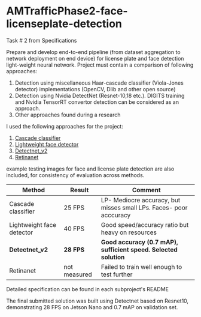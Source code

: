 # AMTrafficPhase2-face-licenseplate-detection

Task # 2 from Specifications

Prepare and develop end-to-end pipeline (from dataset aggregation to
network deployment on end device) for license plate and face detection
light-weight neural network.
Project must contain a comparison of following approaches:
1. Detection using miscellaneous Haar-cascade classifier (Viola-Jones
detector) implementations (OpenCV, Dlib and other open source)
2. Detection using Nvidia DetectNet (Resnet-10,18 etc.). DIGITS training
and Nvidia TensorRT convertor detection can be considered as an
approach.
3. Other approaches found during a research

I used the following approaches for the project:
1. [Cascade classifier](https://github.com/ReconAI/AMTrafficPhase2-face-licenseplate-detection/tree/master/Cascade)
2. [Lightweight face detector](https://github.com/ReconAI/AMTrafficPhase2-face-licenseplate-detection/tree/master/Lightweight_face%20_detector)
3. [Detectnet_v2](https://github.com/ReconAI/AMTrafficPhase2-face-licenseplate-detection/tree/master/Detectnet_resnet10)
4. [Retinanet](https://github.com/ReconAI/AMTrafficPhase2-face-licenseplate-detection/tree/master/Retinanet)

example testing images for face and license plate detection are also included, for consistency of evaluation across methods.

Method | Result | Comment
------------  | ------------- | -------------
Cascade classifier  | 25 FPS | LP- Mediocre accuracy, but misses small LPs. Faces- poor acccuracy 
Lightweight face detector  | 40 FPS | Good speed/accuracy ratio but heavy on resources
**Detectnet_v2**  | **28 FPS** | **Good accuracy (0.7 mAP), sufficient speed. Selected solution**
Retinanet | not measured | Failed to train well enough to test further

Detailed specification can be found in each subproject's README

The final submitted solution was built using Detectnet based on Resnet10, demonstrating 28 FPS on Jetson Nano and 0.7 mAP on validation set.


